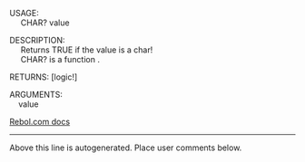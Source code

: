 USAGE:  
&nbsp;&nbsp;&nbsp;&nbsp;&nbsp;CHAR?&nbsp;value&nbsp;  
  
DESCRIPTION:  
&nbsp;&nbsp;&nbsp;&nbsp;&nbsp;Returns&nbsp;TRUE&nbsp;if&nbsp;the&nbsp;value&nbsp;is&nbsp;a&nbsp;char!  
&nbsp;&nbsp;&nbsp;&nbsp;&nbsp;CHAR?&nbsp;is&nbsp;a&nbsp;function&nbsp;.  
  
RETURNS:&nbsp;[logic!]  
  
ARGUMENTS:  
&nbsp;&nbsp;&nbsp;&nbsp;value  

[Rebol.com docs](http://www.rebol.com/r3/docs/functions/char-q.html)
___
Above this line is autogenerated. Place user comments below.